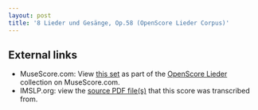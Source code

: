 ```yaml
---
layout: post
title: '8 Lieder und Gesänge, Op.58 (OpenScore Lieder Corpus)'
---
```


## External links

- MuseScore.com: View [this set] as part of the [OpenScore Lieder] collection on MuseScore.com.
- IMSLP.org: view the [source PDF file(s)][IMSLP] that this score was transcribed from.

[IMSLP]: https://imslp.org/wiki/Special:ReverseLookup/81975
[this set]: https://musescore.com/openscore-lieder-corpus/sets/5071706
[OpenScore Lieder]: https://musescore.com/openscore-lieder-corpus
